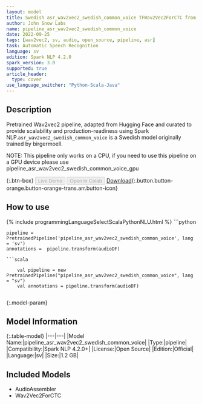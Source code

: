 ```yaml
---
layout: model
title: Swedish asr_wav2vec2_swedish_common_voice TFWav2Vec2ForCTC from birgermoell
author: John Snow Labs
name: pipeline_asr_wav2vec2_swedish_common_voice
date: 2022-09-25
tags: [wav2vec2, sv, audio, open_source, pipeline, asr]
task: Automatic Speech Recognition
language: sv
edition: Spark NLP 4.2.0
spark_version: 3.0
supported: true
article_header:
  type: cover
use_language_switcher: "Python-Scala-Java"
---
```


## Description

Pretrained Wav2vec2  pipeline, adapted from Hugging Face and curated to provide scalability and production-readiness using Spark NLP.`asr_wav2vec2_swedish_common_voice` is a Swedish model originally trained by birgermoell.

NOTE: This pipeline only works on a CPU, if you need to use this pipeline on a GPU device please use pipeline_asr_wav2vec2_swedish_common_voice_gpu

{:.btn-box}
<button class="button button-orange" disabled>Live Demo</button>
<button class="button button-orange" disabled>Open in Colab</button>
[Download](https://s3.amazonaws.com/auxdata.johnsnowlabs.com/public/models/pipeline_asr_wav2vec2_swedish_common_voice_sv_4.2.0_3.0_1664114455926.zip){:.button.button-orange.button-orange-trans.arr.button-icon}

## How to use



<div class="tabs-box" markdown="1">
{% include programmingLanguageSelectScalaPythonNLU.html %}
```python

    pipeline = PretrainedPipeline('pipeline_asr_wav2vec2_swedish_common_voice', lang = 'sv')
    annotations =  pipeline.transform(audioDF)
    
```
```scala

    val pipeline = new PretrainedPipeline("pipeline_asr_wav2vec2_swedish_common_voice", lang = "sv")
    val annotations = pipeline.transform(audioDF)
    
```
</div>

{:.model-param}
## Model Information

{:.table-model}
|---|---|
|Model Name:|pipeline_asr_wav2vec2_swedish_common_voice|
|Type:|pipeline|
|Compatibility:|Spark NLP 4.2.0+|
|License:|Open Source|
|Edition:|Official|
|Language:|sv|
|Size:|1.2 GB|

## Included Models

- AudioAssembler
- Wav2Vec2ForCTC